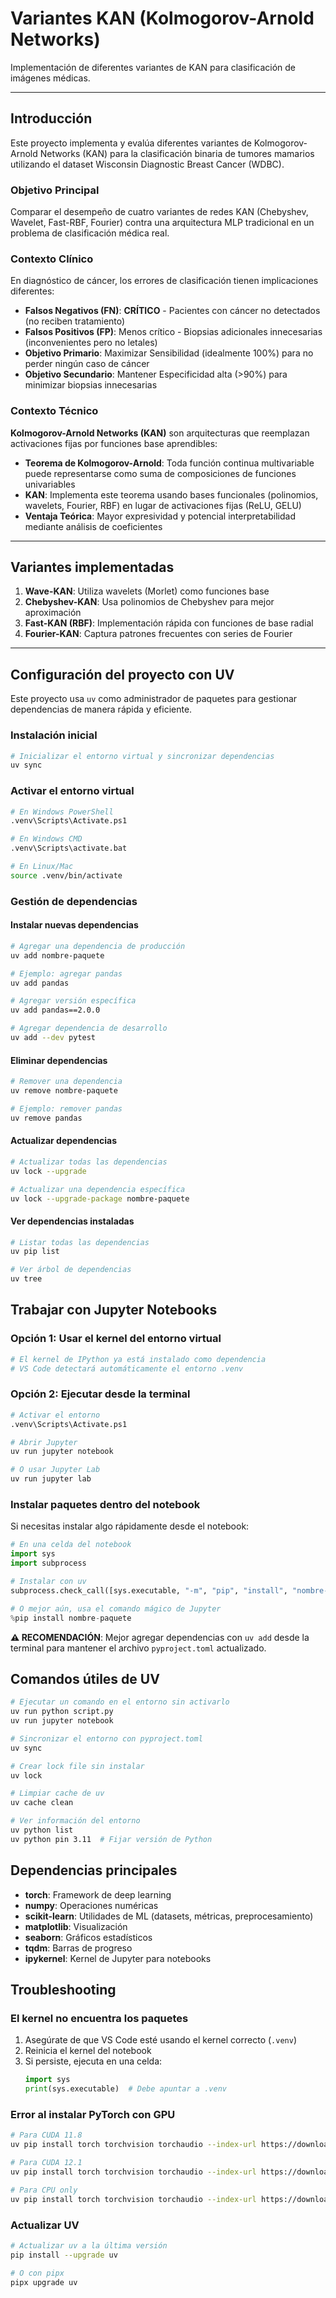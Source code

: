 # Variantes KAN (Kolmogorov-Arnold Networks)

Implementación de diferentes variantes de KAN para clasificación de imágenes médicas.

---

## Introducción

Este proyecto implementa y evalúa diferentes variantes de Kolmogorov-Arnold Networks (KAN) para la clasificación binaria de tumores mamarios utilizando el dataset Wisconsin Diagnostic Breast Cancer (WDBC).

### Objetivo Principal
Comparar el desempeño de cuatro variantes de redes KAN (Chebyshev, Wavelet, Fast-RBF, Fourier) contra una arquitectura MLP tradicional en un problema de clasificación médica real.

### Contexto Clínico
En diagnóstico de cáncer, los errores de clasificación tienen implicaciones diferentes:
- **Falsos Negativos (FN)**: **CRÍTICO** - Pacientes con cáncer no detectados (no reciben tratamiento)
- **Falsos Positivos (FP)**: Menos crítico - Biopsias adicionales innecesarias (inconvenientes pero no letales)
- **Objetivo Primario**: Maximizar Sensibilidad (idealmente 100%) para no perder ningún caso de cáncer
- **Objetivo Secundario**: Mantener Especificidad alta (>90%) para minimizar biopsias innecesarias

### Contexto Técnico
**Kolmogorov-Arnold Networks (KAN)** son arquitecturas que reemplazan activaciones fijas por funciones base aprendibles:
- **Teorema de Kolmogorov-Arnold**: Toda función continua multivariable puede representarse como suma de composiciones de funciones univariables
- **KAN**: Implementa este teorema usando bases funcionales (polinomios, wavelets, Fourier, RBF) en lugar de activaciones fijas (ReLU, GELU)
- **Ventaja Teórica**: Mayor expresividad y potencial interpretabilidad mediante análisis de coeficientes

---

## Variantes implementadas

1. **Wave-KAN**: Utiliza wavelets (Morlet) como funciones base
2. **Chebyshev-KAN**: Usa polinomios de Chebyshev para mejor aproximación
3. **Fast-KAN (RBF)**: Implementación rápida con funciones de base radial
4. **Fourier-KAN**: Captura patrones frecuentes con series de Fourier

---

## Configuración del proyecto con UV

Este proyecto usa `uv` como administrador de paquetes para gestionar dependencias de manera rápida y eficiente.

### Instalación inicial

```bash
# Inicializar el entorno virtual y sincronizar dependencias
uv sync
```

### Activar el entorno virtual

```bash
# En Windows PowerShell
.venv\Scripts\Activate.ps1

# En Windows CMD
.venv\Scripts\activate.bat

# En Linux/Mac
source .venv/bin/activate
```

### Gestión de dependencias

#### Instalar nuevas dependencias

```bash
# Agregar una dependencia de producción
uv add nombre-paquete

# Ejemplo: agregar pandas
uv add pandas

# Agregar versión específica
uv add pandas==2.0.0

# Agregar dependencia de desarrollo
uv add --dev pytest
```

#### Eliminar dependencias

```bash
# Remover una dependencia
uv remove nombre-paquete

# Ejemplo: remover pandas
uv remove pandas
```

#### Actualizar dependencias

```bash
# Actualizar todas las dependencias
uv lock --upgrade

# Actualizar una dependencia específica
uv lock --upgrade-package nombre-paquete
```

#### Ver dependencias instaladas

```bash
# Listar todas las dependencias
uv pip list

# Ver árbol de dependencias
uv tree
```

## Trabajar con Jupyter Notebooks

### Opción 1: Usar el kernel del entorno virtual

```bash
# El kernel de IPython ya está instalado como dependencia
# VS Code detectará automáticamente el entorno .venv
```

### Opción 2: Ejecutar desde la terminal

```bash
# Activar el entorno
.venv\Scripts\Activate.ps1

# Abrir Jupyter
uv run jupyter notebook

# O usar Jupyter Lab
uv run jupyter lab
```

### Instalar paquetes dentro del notebook

Si necesitas instalar algo rápidamente desde el notebook:

```python
# En una celda del notebook
import sys
import subprocess

# Instalar con uv
subprocess.check_call([sys.executable, "-m", "pip", "install", "nombre-paquete"])

# O mejor aún, usa el comando mágico de Jupyter
%pip install nombre-paquete
```

**⚠️ RECOMENDACIÓN**: Mejor agregar dependencias con `uv add` desde la terminal para mantener el archivo `pyproject.toml` actualizado.

## Comandos útiles de UV

```bash
# Ejecutar un comando en el entorno sin activarlo
uv run python script.py
uv run jupyter notebook

# Sincronizar el entorno con pyproject.toml
uv sync

# Crear lock file sin instalar
uv lock

# Limpiar cache de uv
uv cache clean

# Ver información del entorno
uv python list
uv python pin 3.11  # Fijar versión de Python
```

## Dependencias principales

- **torch**: Framework de deep learning
- **numpy**: Operaciones numéricas
- **scikit-learn**: Utilidades de ML (datasets, métricas, preprocesamiento)
- **matplotlib**: Visualización
- **seaborn**: Gráficos estadísticos
- **tqdm**: Barras de progreso
- **ipykernel**: Kernel de Jupyter para notebooks

## Troubleshooting

### El kernel no encuentra los paquetes

1. Asegúrate de que VS Code esté usando el kernel correcto (`.venv`)
2. Reinicia el kernel del notebook
3. Si persiste, ejecuta en una celda:
   ```python
   import sys
   print(sys.executable)  # Debe apuntar a .venv
   ```

### Error al instalar PyTorch con GPU

```bash
# Para CUDA 11.8
uv pip install torch torchvision torchaudio --index-url https://download.pytorch.org/whl/cu118

# Para CUDA 12.1
uv pip install torch torchvision torchaudio --index-url https://download.pytorch.org/whl/cu121

# Para CPU only
uv pip install torch torchvision torchaudio --index-url https://download.pytorch.org/whl/cpu
```

### Actualizar UV

```bash
# Actualizar uv a la última versión
pip install --upgrade uv

# O con pipx
pipx upgrade uv
```
